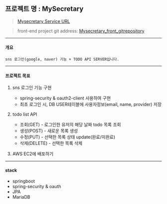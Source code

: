 ## 프로젝트 명 : MySecretary

> [Mysecretary Service URL](http://ec2-3-36-218-34.ap-northeast-2.compute.amazonaws.com/, "project")

> front-end project git address: [Mysecretary_front_gitrepository](https://github.com/pgh7659/mini-mysecretary-frontend/, "front link")

----------
#### 개요

```
sns 로그인(google, naver) 기능 + TODO API SERVER입니다.
```

----------
#### 프로젝트 목표

1. sns 로그인 기능 구현
    - spring-security & oauth2-client 사용하여 구현
    - 최초 로그인 시, DB USER테이블에 사용자정보(email, name, provider) 저장
    


2. todo list API 
    - 조회(GET) - 로그인한 유저의 해당 날짜 todo 목록 조회
    - 생성(POST) - 새로운 목록 생성
    - 수정(PUT) - 선택한 목록 상태 update(완료/미완료)
    - 삭제(DELETE) - 선택한 목록 삭제    


   
3. AWS EC2에 배포하기
----------
#### stack

- springboot
- spring-security & oauth
- JPA
- MariaDB

